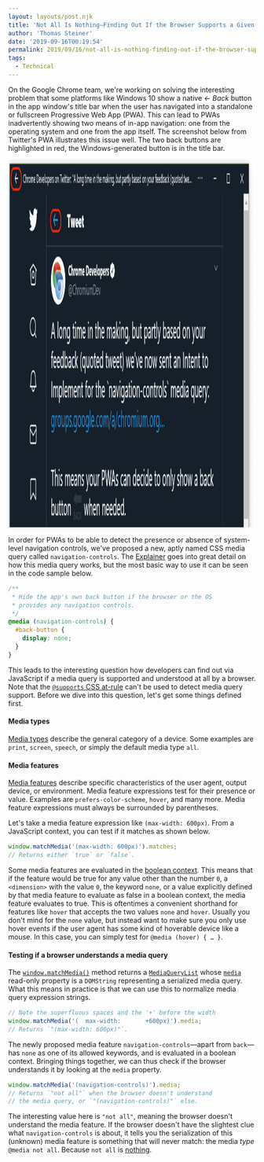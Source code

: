 ```yaml
---
layout: layouts/post.njk
title: 'Not All Is Nothing—Finding Out If the Browser Supports a Given Media Query'
author: 'Thomas Steiner'
date: '2019-09-16T00:19:54'
permalink: 2019/09/16/not-all-is-nothing-finding-out-if-the-browser-supports-a-given-media-query/index.html
tags:
  - Technical
---
```


On the Google Chrome team, we're working on solving the interesting problem that some platforms
like Windows&nbsp;10 show a native _←&nbsp;Back_ button in the app window's title bar
when the user has navigated into a standalone or fullscreen Progressive Web App (PWA).
This can lead to PWAs inadvertently showing two means of in-app navigation:
one from the operating system and one from the app itself.
The screenshot below from Twitter's PWA illustrates this issue well.
The two back buttons are highlighted in red, the Windows-generated button is in the title bar.

<img src="/images/twitter-double-back-button.png" width="1681" height="749" alt="Two back buttons in Twitter's PWA, one from Windows 10, one from the app.">

In order for PWAs to be able to detect the presence or absence of system-level navigation controls,
we've proposed a new, aptly named CSS media query called `navigation-controls`.
The [Explainer](https://github.com/fallaciousreasoning/backbutton-mediaquery/blob/master/explainer.md#css)
goes into great detail on how this media query works, but the most basic way to use it
can be seen in the code sample below.

```css
/**
 * Hide the app's own back button if the browser or the OS
 * provides any navigation controls.
 */
@media (navigation-controls) {
  #back-button {
    display: none;
  }
}
```

This leads to the interesting question how developers can find out via JavaScript
if a media query is supported and understood at all by a browser.
Note that the [`@supports` CSS at-rule](https://developer.mozilla.org/en-US/docs/Web/CSS/@supports)
can't be used to detect media query support.
Before we dive into this question, let's get some things defined first.

#### Media types

[Media types](https://developer.mozilla.org/en-US/docs/Web/CSS/Media_Queries/Using_media_queries#Media_types)
describe the general category of a device.
Some examples are `print`, `screen`, `speech`, or simply the default media type `all`.

#### Media features

[Media features](https://developer.mozilla.org/en-US/docs/Web/CSS/Media_Queries/Using_media_queries#Media_features)
describe specific characteristics of the user agent, output device, or environment.
Media feature expressions test for their presence or value.
Examples are `prefers-color-scheme`, `hover`, and many more.
Media feature expressions must always be surrounded by parentheses.

Let's take a media feature expression like `(max-width: 600px)`.
From a JavaScript context, you can test if it matches as shown below.

```js
window.matchMedia('(max-width: 600px)').matches;
// Returns either `true` or `false`.
```

Some media features are evaluated in the
[boolean context](https://drafts.csswg.org/mediaqueries-5/#boolean-context).
This means that if the feature would be true for any value other than the number `0`,
a `<dimension>` with the value `0`, the keyword `none`, or a value explicitly defined
by that media feature to evaluate as false in a boolean context,
the media feature evaluates to true.
This is oftentimes a convenient shorthand for features like `hover`
that accepts the two values `none` and `hover`.
Usually you don't mind for the `none` value, but instead want to make sure you only use hover events
if the user agent has some kind of hoverable device like a mouse.
In this case, you can simply test for `@media (hover) { … }`.

#### Testing if a browser understands a media query

The [`window.matchMedia()`](https://developer.mozilla.org/en-US/docs/Web/API/Window/matchMedia)
method returns a [`MediaQueryList`](https://developer.mozilla.org/en-US/docs/Web/API/MediaQueryList)
whose [`media`](https://developer.mozilla.org/en-US/docs/Web/API/MediaQueryList/media)
read-only property is a `DOMString` representing a serialized media query.
What this means in practice is that we can use this to normalize media query expression strings.

```js
// Note the superfluous spaces and the '+' before the width
window.matchMedia('(  max-width:       +600px)').media;
// Returns `"(max-width: 600px)"`.
```

The newly proposed media feature `navigation-controls`—apart from `back`—has
`none` as one of its allowed keywords, and is evaluated in a boolean context.
Bringing things together, we can thus check if the browser understands it
by looking at the `media` property.

```js
window.matchMedia('(navigation-controls)').media;
// Returns `"not all"` when the browser doesn't understand
// the media query, or `"(navigation-controls)"` else.
```

The interesting value here is `"not all"`, meaning the browser doesn't understand the media feature.
If the browser doesn't have the slightest clue what `navigation-controls` is about,
it tells you the serialization of this (unknown) media feature is something that will never match:
the media _type_ `@media not all`.
Because `not all` is [nothing](https://en.wikipedia.org/wiki/Nothing).
